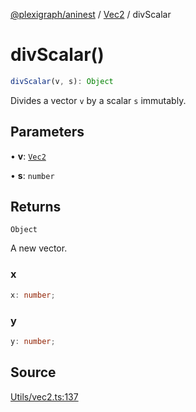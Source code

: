 [@plexigraph/aninest](../../index.md) / [Vec2](../index.md) / divScalar

# divScalar()

```ts
divScalar(v, s): Object
```

Divides a vector `v` by a scalar `s` immutably.

## Parameters

• **v**: [`Vec2`](../type-aliases/Vec2.md)

• **s**: `number`

## Returns

`Object`

A new vector.

### x

```ts
x: number;
```

### y

```ts
y: number;
```

## Source

[Utils/vec2.ts:137](https://github.com/plexigraph/aninest/blob/2f19e55/src/Utils/vec2.ts#L137)
